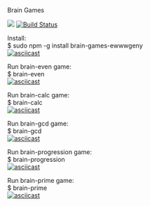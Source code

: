 Brain Games

<a href="https://codeclimate.com/github/ewwwgeny/project-lvl1-s388/maintainability"><img src="https://api.codeclimate.com/v1/badges/309be8af6b02e6cf63e0/maintainability" /></a>
[![Build Status](https://travis-ci.org/ewwwgeny/project-lvl1-s388.svg?branch=master)](https://travis-ci.org/ewwwgeny/project-lvl1-s388)


Install:<br>
$ sudo npm -g install brain-games-ewwwgeny <br>
[![asciicast](https://asciinema.org/a/xxEz8Y25wPPi30AN4Wz40R2HZ.svg)](https://asciinema.org/a/xxEz8Y25wPPi30AN4Wz40R2HZ)


Run brain-even game:<br>
$ brain-even <br>
[![asciicast](https://asciinema.org/a/tFM67GJ0ZxiKjT6Gi1DsSTtmo.svg)](https://asciinema.org/a/tFM67GJ0ZxiKjT6Gi1DsSTtmo)

Run brain-calc game:<br>
$ brain-calc <br>
[![asciicast](https://asciinema.org/a/aLCjZkvn2qqREWrmxCaq4GkKC.svg)](https://asciinema.org/a/aLCjZkvn2qqREWrmxCaq4GkKC)

Run brain-gcd game:<br>
$ brain-gcd <br>
[![asciicast](https://asciinema.org/a/MY7n1yVmo14qOwEKJzUf5GDOh.svg)](https://asciinema.org/a/MY7n1yVmo14qOwEKJzUf5GDOh)

Run brain-progression game:<br>
$ brain-progression <br>
[![asciicast](https://asciinema.org/a/ARxqJ39lgmywUi9xb150MV9Br.svg)](https://asciinema.org/a/ARxqJ39lgmywUi9xb150MV9Br)

Run brain-prime game:<br>
$ brain-prime <br>
[![asciicast](https://asciinema.org/a/Ew5Mt0NwuL1jpV8oDBcKxWwEb.svg)](https://asciinema.org/a/Ew5Mt0NwuL1jpV8oDBcKxWwEb)
